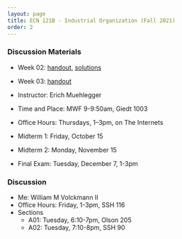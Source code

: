 ```yaml
---
layout: page
title: ECN 121B - Industrial Organization (Fall 2021)
order: 2
---
```


### Discussion Materials
  * Week 02: [handout](week02.pdf), [solutions](week02-ans.pdf)
  * Week 03: [handout](week03.pdf)


* Instructor: Erich Muehlegger
* Time and Place: MWF 9-9:50am, Giedt 1003
* Office Hours: Thursdays, 1–3pm, on The Internets
* Midterm 1: Friday, October 15
* Midterm 2: Monday, November 15
* Final Exam: Tuesday, December 7, 1-3pm


### Discussion
* Me: William M Volckmann II
* Office Hours: Friday, 1-3pm, SSH 116
* Sections
  * A01: Tuesday, 6:10-7pm, Olson 205
  * A02: Tuesday, 7:10-8pm, SSH 90
